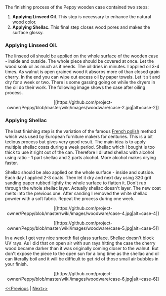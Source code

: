 The finishing process of the Peppy wooden case contained two steps:

1. **Applying Linseed Oil**. This step is necessary to enhance the natural wood color. 
2. **Applying Shellac**. This final step closes wood pores and makes the surface glossy.

### Applying Linseed Oil.
The linseed oil should be applied on the whole surface of the wooden case - inside and outside. The whole piece should be covered at once. Let the wood soak oil as much as it needs. The oil dries in minutes. I applied oil 3-4 times. As walnut is open grained wood it absorbs more oil than closed grain cherry. In the end you can wipe out excess oil by paper towels. Let it sit and dry for a week or two. There is some gassing going on while the dryers in the oil do their work. The following image shows the case after oiling process. 
<p align="center">
[[https://github.com/project-owner/Peppy/blob/master/wiki/images/woodware/case-2.jpg|alt=case-2]]
</p>

### Applying Shellac
The last finishing step is the variation of the famous [French polish](https://en.wikipedia.org/wiki/French_polish) method which was used by European furniture makers for centuries. This is a bit tedious process but gives very good result. The main idea is to apply multiple shellac coats during a week period. Shellac which I bought is too thick to use it right out of the can. Therefore I diluted shellac with alcohol using ratio - 1 part shellac and 2 parts alcohol. More alcohol makes drying faster.

Shellac should be also applied on the whole surface - inside and outside. Each day I applied 2-3 coats. Then let it dry and next day using 320 grit sanding paper rubbed lightly the whole surface to flatten it. Don't rub through the whole shellac layer. Actually shellac doesn't layer. The new coat melts into the previous one. After sanding I removed the white shellac powder with a soft fabric. Repeat the process during one week.
<p align="center">
[[https://github.com/project-owner/Peppy/blob/master/wiki/images/woodware/case-4.jpg|alt=case-4]]
</p>
<p align="center">
[[https://github.com/project-owner/Peppy/blob/master/wiki/images/woodware/case-5.jpg|alt=case-5]]
</p>
In a week I got very nice smooth flat glass surface. Shellac doesn't block UV rays. As I did that on open air with sun rays hitting the case the cherry wood became darker than it was originally coming closer to the walnut. But don't expose the piece to the open sun for a long time as the shellac and oil can literally boil and it will be difficult to get rid of those small air bubbles in your finish.

<p align="center">
[[https://github.com/project-owner/Peppy/blob/master/wiki/images/woodware/case-6.jpg|alt=case-6]]
</p>

[<<Previous](https://github.com/project-owner/Peppy/wiki/Sanding) | [Next>>](https://github.com/project-owner/Peppy/wiki/Sketches)